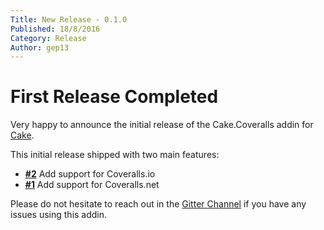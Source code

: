 ```yaml
---
Title: New Release - 0.1.0
Published: 18/8/2016
Category: Release
Author: gep13
---
```


# First Release Completed

Very happy to announce the initial release of the Cake.Coveralls addin for [Cake](http://cakebuild.net/).

This initial release shipped with two main features:

- [**#2**](https://github.com/gep13/Cake.Coveralls/issues/2) Add support for Coveralls.io
- [**#1**](https://github.com/gep13/Cake.Coveralls/issues/1) Add support for Coveralls.net

Please do not hesitate to reach out in the [Gitter Channel](https://gitter.im/cake-contrib/Lobby) if you have any issues using this addin.
